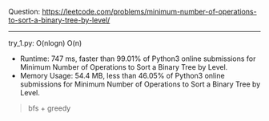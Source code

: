 Question: https://leetcode.com/problems/minimum-number-of-operations-to-sort-a-binary-tree-by-level/

---

try_1.py: O(nlogn) O(n)

* Runtime: 747 ms, faster than 99.01% of Python3 online submissions for Minimum Number of Operations to Sort a Binary Tree by Level.
* Memory Usage: 54.4 MB, less than 46.05% of Python3 online submissions for Minimum Number of Operations to Sort a Binary Tree by Level.

> bfs + greedy